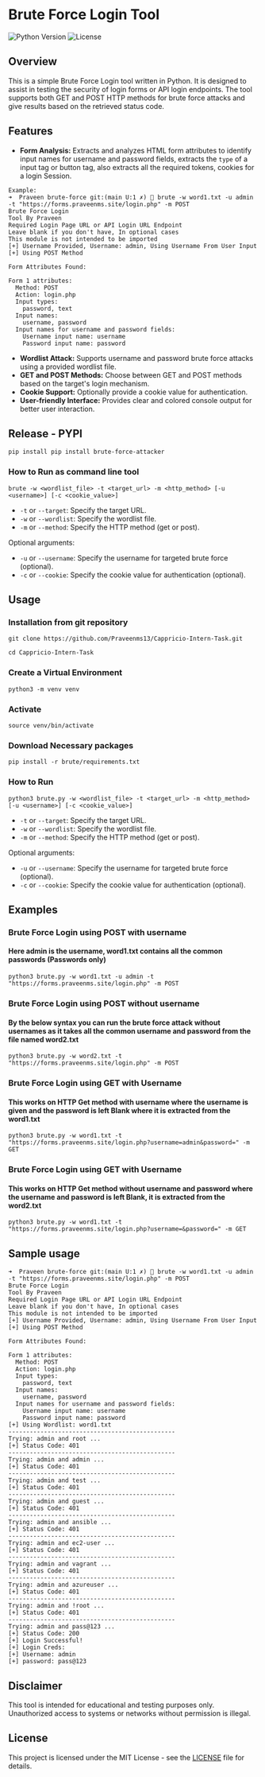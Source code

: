 # Brute Force Login Tool

![Python Version](https://img.shields.io/badge/Python-3.x-blue) ![License](https://img.shields.io/badge/license-MIT-green)

## Overview

This is a simple Brute Force Login tool written in Python. It is designed to assist in testing the security of login forms or API login endpoints. The tool supports both GET and POST HTTP methods for brute force attacks and give results based on the retrieved status code.

## Features

*   **Form Analysis:** Extracts and analyzes HTML form attributes to identify input names for username and password fields, extracts the `type` of a input tag or button tag, also extracts all the required tokens, cookies for a login Session.
```
Example:
➜  Praveen brute-force git:(main U:1 ✗) 🚀 brute -w word1.txt -u admin -t "https://forms.praveenms.site/login.php" -m POST
Brute Force Login
Tool By Praveen
Required Login Page URL or API Login URL Endpoint
Leave blank if you don't have, In optional cases
This module is not intended to be imported
[+] Username Provided, Username: admin, Using Username From User Input
[+] Using POST Method

Form Attributes Found:

Form 1 attributes:
  Method: POST
  Action: login.php
  Input types:
    password, text
  Input names:
    username, password
  Input names for username and password fields:
    Username input name: username
    Password input name: password
```
*   **Wordlist Attack:** Supports username and password brute force attacks using a provided wordlist file.
*   **GET and POST Methods:** Choose between GET and POST methods based on the target's login mechanism.
*   **Cookie Support:** Optionally provide a cookie value for authentication.
*   **User-friendly Interface:** Provides clear and colored console output for better user interaction.


## Release - PYPI
```
pip install pip install brute-force-attacker
```


### How to Run as command line tool

```
brute -w <wordlist_file> -t <target_url> -m <http_method> [-u <username>] [-c <cookie_value>]
```

*   `-t` or `--target`: Specify the target URL.
*   `-w` or `--wordlist`: Specify the wordlist file.
*   `-m` or `--method`: Specify the HTTP method (get or post).

Optional arguments:

*   `-u` or `--username`: Specify the username for targeted brute force (optional).
*   `-c` or `--cookie`: Specify the cookie value for authentication (optional).

## Usage

### Installation from git repository

```
git clone https://github.com/Praveenms13/Cappricio-Intern-Task.git
```

```
cd Cappricio-Intern-Task
```

### Create a Virtual Environment 
```
python3 -m venv venv
```
### Activate 
```
source venv/bin/activate
```
### Download Necessary packages
```
pip install -r brute/requirements.txt 
```

### How to Run

```
python3 brute.py -w <wordlist_file> -t <target_url> -m <http_method> [-u <username>] [-c <cookie_value>]
```

*   `-t` or `--target`: Specify the target URL.
*   `-w` or `--wordlist`: Specify the wordlist file.
*   `-m` or `--method`: Specify the HTTP method (get or post).

Optional arguments:

*   `-u` or `--username`: Specify the username for targeted brute force (optional).
*   `-c` or `--cookie`: Specify the cookie value for authentication (optional).

## Examples

### Brute Force Login using POST with username
#### Here admin is the username, word1.txt contains all the common passwords (Passwords only)
```
python3 brute.py -w word1.txt -u admin -t "https://forms.praveenms.site/login.php" -m POST
```
### Brute Force Login using POST without username
#### By the below syntax you can run the brute force attack without usernames as it takes all the common username and password from the file named word2.txt
```
python3 brute.py -w word2.txt -t "https://forms.praveenms.site/login.php" -m POST
```

### Brute Force Login using GET with Username
#### This works on HTTP Get method with username where the username is given and the password is left Blank where it is extracted from the word1.txt
```
python3 brute.py -w word1.txt -t "https://forms.praveenms.site/login.php?username=admin&password=" -m GET
```

### Brute Force Login using GET with Username
#### This works on HTTP Get method without username and password where the username and password is left Blank, it is extracted from the word2.txt
```
python3 brute.py -w word1.txt -t "https://forms.praveenms.site/login.php?username=&password=" -m GET
```

## Sample usage
```
➜  Praveen brute-force git:(main U:1 ✗) 🚀 brute -w word1.txt -u admin -t "https://forms.praveenms.site/login.php" -m POST
Brute Force Login
Tool By Praveen
Required Login Page URL or API Login URL Endpoint
Leave blank if you don't have, In optional cases
This module is not intended to be imported
[+] Username Provided, Username: admin, Using Username From User Input
[+] Using POST Method

Form Attributes Found:

Form 1 attributes:
  Method: POST
  Action: login.php
  Input types:
    password, text
  Input names:
    username, password
  Input names for username and password fields:
    Username input name: username
    Password input name: password
[+] Using Wordlist: word1.txt
-----------------------------------------------
Trying: admin and root ...
[+] Status Code: 401
-----------------------------------------------
Trying: admin and admin ...
[+] Status Code: 401
-----------------------------------------------
Trying: admin and test ...
[+] Status Code: 401
-----------------------------------------------
Trying: admin and guest ...
[+] Status Code: 401
-----------------------------------------------
Trying: admin and ansible ...
[+] Status Code: 401
-----------------------------------------------
Trying: admin and ec2-user ...
[+] Status Code: 401
-----------------------------------------------
Trying: admin and vagrant ...
[+] Status Code: 401
-----------------------------------------------
Trying: admin and azureuser ...
[+] Status Code: 401
-----------------------------------------------
Trying: admin and !root ...
[+] Status Code: 401
-----------------------------------------------
Trying: admin and pass@123 ...
[+] Status Code: 200
[+] Login Successful!
[+] Login Creds: 
[+] Username: admin
[+] password: pass@123
```

## Disclaimer

This tool is intended for educational and testing purposes only. Unauthorized access to systems or networks without permission is illegal.

## License

This project is licensed under the MIT License - see the [LICENSE](LICENSE) file for details.
